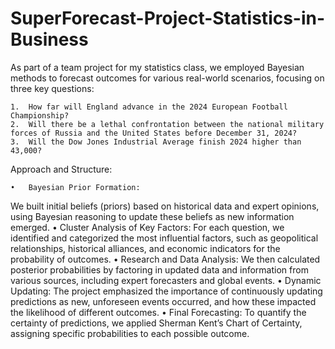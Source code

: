 # SuperForecast-Project-Statistics-in-Business

As part of a team project for my statistics class, we employed Bayesian methods to forecast outcomes for various real-world scenarios, focusing on three key questions:

	1.	How far will England advance in the 2024 European Football Championship?
	2.	Will there be a lethal confrontation between the national military forces of Russia and the United States before December 31, 2024?
	3.	Will the Dow Jones Industrial Average finish 2024 higher than 43,000?

Approach and Structure:

	•	Bayesian Prior Formation:
We built initial beliefs (priors) based on historical data and expert opinions, using Bayesian reasoning to update these beliefs as new information emerged.
	•	Cluster Analysis of Key Factors:
For each question, we identified and categorized the most influential factors, such as geopolitical relationships, historical alliances, and economic indicators for the probability of outcomes.
	•	Research and Data Analysis:
We then calculated posterior probabilities by factoring in updated data and information from various sources, including expert forecasters and global events.
	•	Dynamic Updating:
The project emphasized the importance of continuously updating predictions as new, unforeseen events occurred, and how these impacted the likelihood of different outcomes.
	•	Final Forecasting:
To quantify the certainty of predictions, we applied Sherman Kent’s Chart of Certainty, assigning specific probabilities to each possible outcome.

